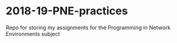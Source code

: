 # 2018-19-PNE-practices
Repo for storing my assignments for the Programming in Network Environments subject

